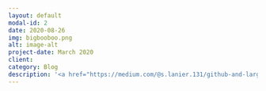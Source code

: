 ```yaml
---
layout: default
modal-id: 2
date: 2020-08-26
img: bigbooboo.png
alt: image-alt
project-date: March 2020
client:
category: Blog
description: '<a href="https://medium.com/@s.lanier.131/github-and-large-files-6a8d58ad043d">Read it here.</a>'
---
```


